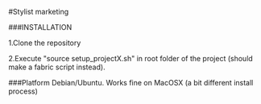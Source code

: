 #Stylist marketing

###INSTALLATION

1.Clone the repository

2.Execute "source setup_projectX.sh" in root folder of the project (should make a fabric script instead).


###Platform
Debian/Ubuntu.
Works fine on MacOSX (a bit different install process)
